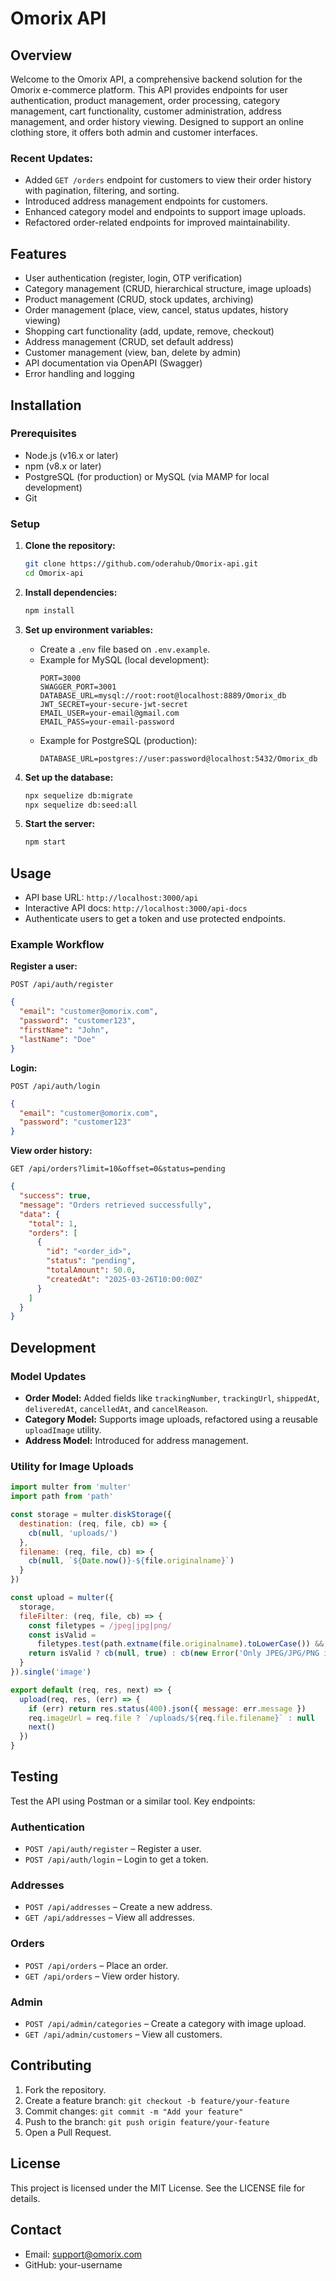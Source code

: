 # Omorix API

## Overview

Welcome to the Omorix API, a comprehensive backend solution for the Omorix e-commerce platform. This API provides endpoints for user authentication, product management, order processing, category management, cart functionality, customer administration, address management, and order history viewing. Designed to support an online clothing store, it offers both admin and customer interfaces.

### Recent Updates:

- Added `GET /orders` endpoint for customers to view their order history with pagination, filtering, and sorting.
- Introduced address management endpoints for customers.
- Enhanced category model and endpoints to support image uploads.
- Refactored order-related endpoints for improved maintainability.

## Features

- User authentication (register, login, OTP verification)
- Category management (CRUD, hierarchical structure, image uploads)
- Product management (CRUD, stock updates, archiving)
- Order management (place, view, cancel, status updates, history viewing)
- Shopping cart functionality (add, update, remove, checkout)
- Address management (CRUD, set default address)
- Customer management (view, ban, delete by admin)
- API documentation via OpenAPI (Swagger)
- Error handling and logging

## Installation

### Prerequisites

- Node.js (v16.x or later)
- npm (v8.x or later)
- PostgreSQL (for production) or MySQL (via MAMP for local development)
- Git

### Setup

1. **Clone the repository:**

   ```bash
   git clone https://github.com/oderahub/Omorix-api.git
   cd Omorix-api
   ```

2. **Install dependencies:**

   ```bash
   npm install
   ```

3. **Set up environment variables:**

   - Create a `.env` file based on `.env.example`.
   - Example for MySQL (local development):
     ```
     PORT=3000
     SWAGGER_PORT=3001
     DATABASE_URL=mysql://root:root@localhost:8889/Omorix_db
     JWT_SECRET=your-secure-jwt-secret
     EMAIL_USER=your-email@gmail.com
     EMAIL_PASS=your-email-password
     ```
   - Example for PostgreSQL (production):
     ```
     DATABASE_URL=postgres://user:password@localhost:5432/Omorix_db
     ```

4. **Set up the database:**

   ```bash
   npx sequelize db:migrate
   npx sequelize db:seed:all
   ```

5. **Start the server:**
   ```bash
   npm start
   ```

## Usage

- API base URL: `http://localhost:3000/api`
- Interactive API docs: `http://localhost:3000/api-docs`
- Authenticate users to get a token and use protected endpoints.

### Example Workflow

**Register a user:**

```http
POST /api/auth/register
```

```json
{
  "email": "customer@omorix.com",
  "password": "customer123",
  "firstName": "John",
  "lastName": "Doe"
}
```

**Login:**

```http
POST /api/auth/login
```

```json
{
  "email": "customer@omorix.com",
  "password": "customer123"
}
```

**View order history:**

```http
GET /api/orders?limit=10&offset=0&status=pending
```

```json
{
  "success": true,
  "message": "Orders retrieved successfully",
  "data": {
    "total": 1,
    "orders": [
      {
        "id": "<order_id>",
        "status": "pending",
        "totalAmount": 50.0,
        "createdAt": "2025-03-26T10:00:00Z"
      }
    ]
  }
}
```

## Development

### Model Updates

- **Order Model:** Added fields like `trackingNumber`, `trackingUrl`, `shippedAt`, `deliveredAt`, `cancelledAt`, and `cancelReason`.
- **Category Model:** Supports image uploads, refactored using a reusable `uploadImage` utility.
- **Address Model:** Introduced for address management.

### Utility for Image Uploads

```javascript
import multer from 'multer'
import path from 'path'

const storage = multer.diskStorage({
  destination: (req, file, cb) => {
    cb(null, 'uploads/')
  },
  filename: (req, file, cb) => {
    cb(null, `${Date.now()}-${file.originalname}`)
  }
})

const upload = multer({
  storage,
  fileFilter: (req, file, cb) => {
    const filetypes = /jpeg|jpg|png/
    const isValid =
      filetypes.test(path.extname(file.originalname).toLowerCase()) && filetypes.test(file.mimetype)
    return isValid ? cb(null, true) : cb(new Error('Only JPEG/JPG/PNG images are allowed'))
  }
}).single('image')

export default (req, res, next) => {
  upload(req, res, (err) => {
    if (err) return res.status(400).json({ message: err.message })
    req.imageUrl = req.file ? `/uploads/${req.file.filename}` : null
    next()
  })
}
```

## Testing

Test the API using Postman or a similar tool. Key endpoints:

### Authentication

- `POST /api/auth/register` – Register a user.
- `POST /api/auth/login` – Login to get a token.

### Addresses

- `POST /api/addresses` – Create a new address.
- `GET /api/addresses` – View all addresses.

### Orders

- `POST /api/orders` – Place an order.
- `GET /api/orders` – View order history.

### Admin

- `POST /api/admin/categories` – Create a category with image upload.
- `GET /api/admin/customers` – View all customers.

## Contributing

1. Fork the repository.
2. Create a feature branch: `git checkout -b feature/your-feature`
3. Commit changes: `git commit -m "Add your feature"`
4. Push to the branch: `git push origin feature/your-feature`
5. Open a Pull Request.

## License

This project is licensed under the MIT License. See the LICENSE file for details.

## Contact

- Email: support@omorix.com
- GitHub: your-username
